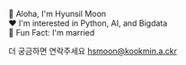 🤟 Aloha, I'm Hyunsil Moon  
❤️ I'm interested in Python, AI, and Bigdata  
🫢 Fun Fact: I'm married  

더 궁금하면 연락주세요 hsmoon@kookmin.a.ckr